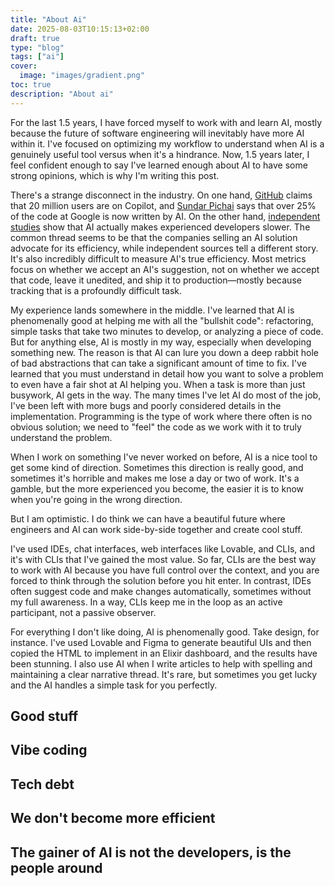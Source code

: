 ```yaml
---
title: "About Ai"
date: 2025-08-03T10:15:13+02:00
draft: true
type: "blog"
tags: ["ai"]
cover:
  image: "images/gradient.png"
toc: true
description: "About ai"
---
```

For the last 1.5 years, I have forced myself to work with and learn AI, mostly because the future of software engineering will inevitably have more AI within it. I've focused on optimizing my workflow to understand when AI is a genuinely useful tool versus when it's a hindrance. Now, 1.5 years later, I feel confident enough to say I've learned enough about AI to have some strong opinions, which is why I'm writing this post.

There's a strange disconnect in the industry. On one hand, [GitHub](https://fortune.com/2024/10/30/googles-code-ai-sundar-pichai/) claims that 20 million users are on Copilot, and [Sundar Pichai](https://techcrunch.com/2025/07/30/github-copilot-crosses-20-million-all-time-users/) says that over 25% of the code at Google is now written by AI. On the other hand, [independent studies](https://www.reuters.com/business/ai-slows-down-some-experienced-software-developers-study-finds-2025-07-10/) show that AI actually makes experienced developers slower. The common thread seems to be that the companies selling an AI solution advocate for its efficiency, while independent sources tell a different story. It's also incredibly difficult to measure AI's true efficiency. Most metrics focus on whether we accept an AI's suggestion, not on whether we accept that code, leave it unedited, and ship it to production—mostly because tracking that is a profoundly difficult task.

My experience lands somewhere in the middle. I've learned that AI is phenomenally good at helping me with all the "bullshit code": refactoring, simple tasks that take two minutes to develop, or analyzing a piece of code. But for anything else, AI is mostly in my way, especially when developing something new. The reason is that AI can lure you down a deep rabbit hole of bad abstractions that can take a significant amount of time to fix. I've learned that you must understand in detail how you want to solve a problem to even have a fair shot at AI helping you. When a task is more than just busywork, AI gets in the way. The many times I've let AI do most of the job, I've been left with more bugs and poorly considered details in the implementation. Programming is the type of work where there often is no obvious solution; we need to "feel" the code as we work with it to truly understand the problem.

When I work on something I've never worked on before, AI is a nice tool to get some kind of direction. Sometimes this direction is really good, and sometimes it's horrible and makes me lose a day or two of work. It's a gamble, but the more experienced you become, the easier it is to know when you're going in the wrong direction.

But I am optimistic. I do think we can have a beautiful future where engineers and AI can work side-by-side together and create cool stuff.

I've used IDEs, chat interfaces, web interfaces like Lovable, and CLIs, and it's with CLIs that I've gained the most value. So far, CLIs are the best way to work with AI because you have full control over the context, and you are forced to think through the solution before you hit enter. In contrast, IDEs often suggest code and make changes automatically, sometimes without my full awareness. In a way, CLIs keep me in the loop as an active participant, not a passive observer.

For everything I don't like doing, AI is phenomenally good. Take design, for instance. I've used Lovable and Figma to generate beautiful UIs and then copied the HTML to implement in an Elixir dashboard, and the results have been stunning. I also use AI when I write articles to help with spelling and maintaining a clear narrative thread. It's rare, but sometimes you get lucky and the AI handles a simple task for you perfectly.

## Good stuff
## Vibe coding
## Tech debt
## We don't become more efficient
## The gainer of AI is not the developers, is the people around
